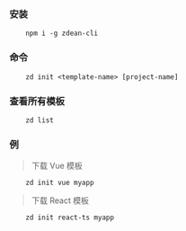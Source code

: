 
### 安装
```shell
    npm i -g zdean-cli
```

### 命令
```shell
    zd init <template-name> [project-name]
```

### 查看所有模板
```shell
    zd list
```

### 例

> 下载 Vue 模板

```shell
    zd init vue myapp
```

> 下载 React 模板

```shell
    zd init react-ts myapp
```